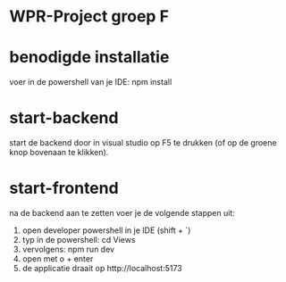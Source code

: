 # WPR-Project groep F

# benodigde installatie
voer in de powershell van je IDE: npm install

# start-backend
start de backend door in visual studio op F5 te drukken (of op de groene knop bovenaan te klikken).

# start-frontend
na de backend aan te zetten voer je de volgende stappen uit:
1. open developer powershell in je IDE (shift + `)
2. typ in de powershell: cd Views
3. vervolgens: npm run dev
4. open met o + enter
5. de applicatie draait op http://localhost:5173 
